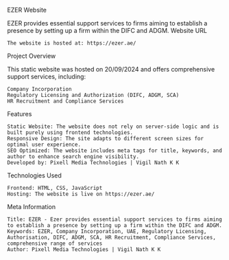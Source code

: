 EZER Website

EZER provides essential support services to firms aiming to establish a presence by setting up a firm within the DIFC and ADGM.
Website URL

    The website is hosted at: https://ezer.ae/

Project Overview

This static website was hosted on 20/09/2024 and offers comprehensive support services, including:

    Company Incorporation
    Regulatory Licensing and Authorization (DIFC, ADGM, SCA)
    HR Recruitment and Compliance Services

Features

    Static Website: The website does not rely on server-side logic and is built purely using frontend technologies.
    Responsive Design: The site adapts to different screen sizes for optimal user experience.
    SEO Optimized: The website includes meta tags for title, keywords, and author to enhance search engine visibility.
    Developed by: Pixell Media Technologies | Vigil Nath K K

Technologies Used

    Frontend: HTML, CSS, JavaScript
    Hosting: The website is live on https://ezer.ae/

Meta Information

    Title: EZER - Ezer provides essential support services to firms aiming to establish a presence by setting up a firm within the DIFC and ADGM.
    Keywords: EZER, Company Incorporation, UAE, Regulatory Licensing, Authorisation, DIFC, ADGM, SCA, HR Recruitment, Compliance Services, comprehensive range of services
    Author: Pixell Media Technologies | Vigil Nath K K
